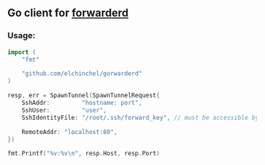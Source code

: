 ## Go client for [forwarderd](https://github.com/elchinchel/forwarderd)


### Usage:
```Go
import (
    "fmt"

    "github.com/elchinchel/gorwarderd"
)

resp, err = SpawnTunnel(SpawnTunnelRequest{
    SshAddr:         "hostname: port",
    SshUser:         "user",
    SshIdentityFile: "/root/.ssh/forward_key", // must be accessible by daemon

    RemoteAddr: "localhost:80",
})

fmt.Printf("%v:%v\n", resp.Host, resp.Port)
```
